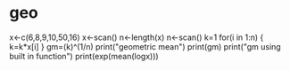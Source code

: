 # geo
x<-c(6,8,9,10,50,16)
x<-scan()
n<-length(x)
n<-scan()
k=1
for(i in 1:n)
{
  k=k*x[i]
}
gm=(k)^(1/n)
print("geometric mean")
print(gm)
print("gm using built in function")
print(exp(mean(logx)))

